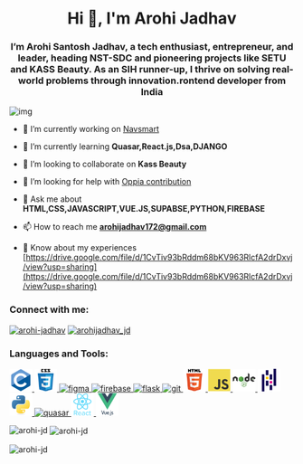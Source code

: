 <h1 align="center">Hi 👋, I'm Arohi Jadhav</h1>
<h3 align="center">I’m Arohi Santosh Jadhav, a tech enthusiast, entrepreneur, and leader, heading NST-SDC and pioneering projects like SETU and KASS Beauty. As an SIH runner-up, I thrive on solving real-world problems through innovation.rontend developer from India</h3>
<img src="![image](https://github.com/user-attachments/assets/43007edd-e846-40d3-aada-b3aa4a0d7fd8)
" alt="img"/>

- 🔭 I’m currently working on [Navsmart](https://nav-smart-projects.vercel.app/)

- 🌱 I’m currently learning **Quasar,React.js,Dsa,DJANGO**

- 👯 I’m looking to collaborate on **Kass Beauty**

- 🤝 I’m looking for help with [Oppia contribution](https://github.com/oppia/oppia/wiki/Google-Summer-of-Code-2025#21-show-ai-powered-translation-suggestions-to-translation-submitters)

- 💬 Ask me about **HTML,CSS,JAVASCRIPT,VUE.JS,SUPABSE,PYTHON,FIREBASE**

- 📫 How to reach me **arohijadhav172@gmail.com**

- 📄 Know about my experiences [https://drive.google.com/file/d/1CvTiv93bRddm68bKV963RlcfA2drDxvj/view?usp=sharing](https://drive.google.com/file/d/1CvTiv93bRddm68bKV963RlcfA2drDxvj/view?usp=sharing)

<h3 align="left">Connect with me:</h3>
<p align="left">
<a href="https://linkedin.com/in/arohi-jadhav" target="blank"><img align="center" src="https://raw.githubusercontent.com/rahuldkjain/github-profile-readme-generator/master/src/images/icons/Social/linked-in-alt.svg" alt="arohi-jadhav" height="30" width="40" /></a>
<a href="https://instagram.com/arohijadhav_jd" target="blank"><img align="center" src="https://raw.githubusercontent.com/rahuldkjain/github-profile-readme-generator/master/src/images/icons/Social/instagram.svg" alt="arohijadhav_jd" height="30" width="40" /></a>
</p>

<h3 align="left">Languages and Tools:</h3>
<p align="left"> <a href="https://www.cprogramming.com/" target="_blank" rel="noreferrer"> <img src="https://raw.githubusercontent.com/devicons/devicon/master/icons/c/c-original.svg" alt="c" width="40" height="40"/> </a> <a href="https://www.w3schools.com/css/" target="_blank" rel="noreferrer"> <img src="https://raw.githubusercontent.com/devicons/devicon/master/icons/css3/css3-original-wordmark.svg" alt="css3" width="40" height="40"/> </a> <a href="https://www.figma.com/" target="_blank" rel="noreferrer"> <img src="https://www.vectorlogo.zone/logos/figma/figma-icon.svg" alt="figma" width="40" height="40"/> </a> <a href="https://firebase.google.com/" target="_blank" rel="noreferrer"> <img src="https://www.vectorlogo.zone/logos/firebase/firebase-icon.svg" alt="firebase" width="40" height="40"/> </a> <a href="https://flask.palletsprojects.com/" target="_blank" rel="noreferrer"> <img src="https://www.vectorlogo.zone/logos/pocoo_flask/pocoo_flask-icon.svg" alt="flask" width="40" height="40"/> </a> <a href="https://git-scm.com/" target="_blank" rel="noreferrer"> <img src="https://www.vectorlogo.zone/logos/git-scm/git-scm-icon.svg" alt="git" width="40" height="40"/> </a> <a href="https://www.w3.org/html/" target="_blank" rel="noreferrer"> <img src="https://raw.githubusercontent.com/devicons/devicon/master/icons/html5/html5-original-wordmark.svg" alt="html5" width="40" height="40"/> </a> <a href="https://developer.mozilla.org/en-US/docs/Web/JavaScript" target="_blank" rel="noreferrer"> <img src="https://raw.githubusercontent.com/devicons/devicon/master/icons/javascript/javascript-original.svg" alt="javascript" width="40" height="40"/> </a> <a href="https://nodejs.org" target="_blank" rel="noreferrer"> <img src="https://raw.githubusercontent.com/devicons/devicon/master/icons/nodejs/nodejs-original-wordmark.svg" alt="nodejs" width="40" height="40"/> </a> <a href="https://pandas.pydata.org/" target="_blank" rel="noreferrer"> <img src="https://raw.githubusercontent.com/devicons/devicon/2ae2a900d2f041da66e950e4d48052658d850630/icons/pandas/pandas-original.svg" alt="pandas" width="40" height="40"/> </a> <a href="https://www.python.org" target="_blank" rel="noreferrer"> <img src="https://raw.githubusercontent.com/devicons/devicon/master/icons/python/python-original.svg" alt="python" width="40" height="40"/> </a> <a href="https://quasar.dev/" target="_blank" rel="noreferrer"> <img src="https://cdn.quasar.dev/logo/svg/quasar-logo.svg" alt="quasar" width="40" height="40"/> </a> <a href="https://reactjs.org/" target="_blank" rel="noreferrer"> <img src="https://raw.githubusercontent.com/devicons/devicon/master/icons/react/react-original-wordmark.svg" alt="react" width="40" height="40"/> </a> <a href="https://vuejs.org/" target="_blank" rel="noreferrer"> <img src="https://raw.githubusercontent.com/devicons/devicon/master/icons/vuejs/vuejs-original-wordmark.svg" alt="vuejs" width="40" height="40"/> </a> </p>

<p><img align="left" src="https://github-readme-stats.vercel.app/api/top-langs?username=arohi-jd&show_icons=true&locale=en&layout=compact" alt="arohi-jd" /></p>

<p>&nbsp;<img align="center" src="https://github-readme-stats.vercel.app/api?username=arohi-jd&show_icons=true&locale=en" alt="arohi-jd" /></p>

<p><img align="center" src="https://github-readme-streak-stats.herokuapp.com/?user=arohi-jd&" alt="arohi-jd" /></p>
